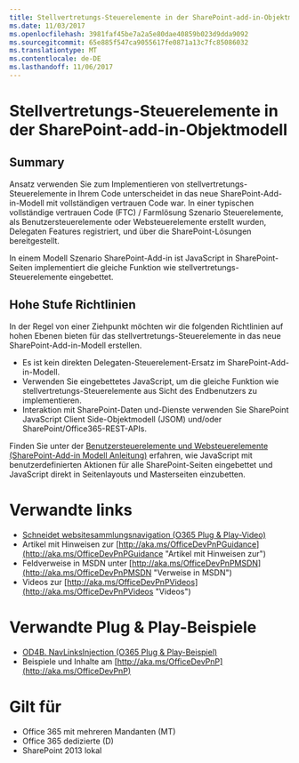 ```yaml
---
title: Stellvertretungs-Steuerelemente in der SharePoint-add-in-Objektmodell
ms.date: 11/03/2017
ms.openlocfilehash: 3981faf45be7a2a5e80dae40859b023d9dda9092
ms.sourcegitcommit: 65e885f547ca9055617fe0871a13c7fc85086032
ms.translationtype: MT
ms.contentlocale: de-DE
ms.lasthandoff: 11/06/2017
---
```

<a name="delegate-controls-in-the-sharepoint-add-in-model"></a>Stellvertretungs-Steuerelemente in der SharePoint-add-in-Objektmodell
================================================

<a name="summary"></a>Summary
-------

Ansatz verwenden Sie zum Implementieren von stellvertretungs-Steuerelemente in Ihrem Code unterscheidet in das neue SharePoint-Add-in-Modell mit vollständigen vertrauen Code war.  In einer typischen vollständige vertrauen Code (FTC) / Farmlösung Szenario Steuerelemente, als Benutzersteuerelemente oder Websteuerelemente erstellt wurden, Delegaten Features registriert, und über die SharePoint-Lösungen bereitgestellt.

In einem Modell Szenario SharePoint-Add-in ist JavaScript in SharePoint-Seiten implementiert die gleiche Funktion wie stellvertretungs-Steuerelemente eingebettet.

<a name="high-level-guidelines"></a>Hohe Stufe Richtlinien
---------------------

In der Regel von einer Ziehpunkt möchten wir die folgenden Richtlinien auf hohen Ebenen bieten für das stellvertretungs-Steuerelemente in das neue SharePoint-Add-in-Modell erstellen.

- Es ist kein direkten Delegaten-Steuerelement-Ersatz im SharePoint-Add-in-Modell.
- Verwenden Sie eingebettetes JavaScript, um die gleiche Funktion wie stellvertretungs-Steuerelemente aus Sicht des Endbenutzers zu implementieren.
- Interaktion mit SharePoint-Daten und-Dienste verwenden Sie SharePoint JavaScript Client Side-Objektmodell (JSOM) und/oder SharePoint/Office365-REST-APIs.

Finden Sie unter der [Benutzersteuerelemente und Websteuerelemente (SharePoint-Add-in Modell Anleitung)](user-controls-and-web-controls-sharepoint-add-in.md) erfahren, wie JavaScript mit benutzerdefinierten Aktionen für alle SharePoint-Seiten eingebettet und JavaScript direkt in Seitenlayouts und Masterseiten einzubetten.

<a name="related-links"></a>Verwandte links
=============
- [Schneidet websitesammlungsnavigation (O365 Plug & Play-Video)](http://channel9.msdn.com/blogs/OfficeDevPnP/Cross-site-collection-navigation)
- Artikel mit Hinweisen zur [http://aka.ms/OfficeDevPnPGuidance](http://aka.ms/OfficeDevPnPGuidance "Artikel mit Hinweisen zur")
- Feldverweise in MSDN unter [http://aka.ms/OfficeDevPnPMSDN](http://aka.ms/OfficeDevPnPMSDN "Verweise in MSDN")
- Videos zur [http://aka.ms/OfficeDevPnPVideos](http://aka.ms/OfficeDevPnPVideos "Videos")

<a name="related-pnp-samples"></a>Verwandte Plug & Play-Beispiele
===================
- [OD4B. NavLinksInjection (O365 Plug & Play-Beispiel)](https://github.com/SharePoint/PnP/tree/master/Samples/OD4B.NavLinksInjection)
- Beispiele und Inhalte am [http://aka.ms/OfficeDevPnP](http://aka.ms/OfficeDevPnP)

<a name="applies-to"></a>Gilt für
==========
- Office 365 mit mehreren Mandanten (MT)
- Office 365 dedizierte (D)
- SharePoint 2013 lokal
